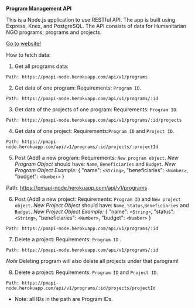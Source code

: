 **Program Management API**

This is a Node.js application to use RESTful API. The app is built using Express, Knex, and PostgreSQL. The API consists of data for Humanitarian NGO programs; programs and projects.

[Go to website!](https://pmapi-node.herokuapp.com)

How to fetch data:

1. Get all programs data:

  `Path: https://pmapi-node.herokuapp.com/api/v1/programs`

2. Get data of one program:
  Requirements: `Program ID`.

  `Path: https://pmapi-node.herokuapp.com/api/v1/programs/:id`

3. Get data of the projects of one program:
  Requirements: `Program ID`.

  `Path: https://pmapi-node.herokuapp.com/api/v1/programs/:id/projects`

4. Get data of one project:
  Requirements:`Program ID` and `Project ID`.

  `Path: https://pmapi-node.herokuapp.com/api/v1/programs/:id/projects/:projectId`

5. Post (Add) a new program:
  Requirements: `New program object`.
  *New Program Object* should have: `Name`, `Beneficiaries` and `Budget`.
  *New Program Object Example:*
  {
    "name": `<String>`,
    "beneficiaries": `<Number>`,
    "budget": `<Number>`
  }

  Path: https://pmapi-node.herokuapp.com/api/v1/programs


  6. Post (Add) a new project:
    Requirements: `Program ID` and `New project object`.
    *New Project Object* should have: `Name`, `Status`,`Beneficiaries` and `Budget`.
    *New Project Object Example:*
    {
      "name": `<String>`,
      "status": `<String>`,
      "beneficiaries": `<Number>`,
      "budget": `<Number>`
    }

    Path: https://pmapi-node.herokuapp.com/api/v1/programs/:id

  7. Delete a project:
    Requirements: `Program ID` .

    Path: https://pmapi-node.herokuapp.com/api/v1/programs/:id

  *Note* Deleting program will also delete all projects under that parogram!

  8. Delete a project:
    Requirements: `Program ID` and `Project ID`.

    Path: https://pmapi-node.herokuapp.com/api/v1/programs/:id/projects/projectId


* Note: all IDs in the path are Program IDs.
